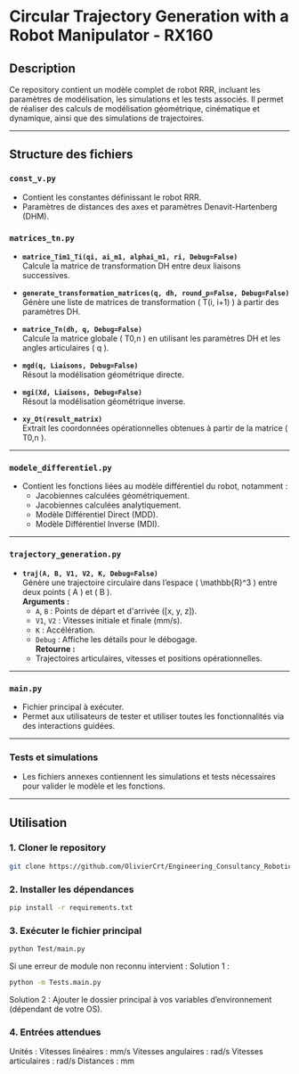 # Circular Trajectory Generation with a Robot Manipulator - RX160

## Description

Ce repository contient un modèle complet de robot RRR, incluant les paramètres de modélisation, les simulations et les tests associés. Il permet de réaliser des calculs de modélisation géométrique, cinématique et dynamique, ainsi que des simulations de trajectoires.

---

## Structure des fichiers

### `const_v.py`
- Contient les constantes définissant le robot RRR.
- Paramètres de distances des axes et paramètres Denavit-Hartenberg (DHM).

### `matrices_tn.py`
- **`matrice_Tim1_Ti(qi, ai_m1, alphai_m1, ri, Debug=False)`**  
  Calcule la matrice de transformation DH entre deux liaisons successives.

- **`generate_transformation_matrices(q, dh, round_p=False, Debug=False)`**  
  Génère une liste de matrices de transformation \( T(i, i+1) \) à partir des paramètres DH.

- **`matrice_Tn(dh, q, Debug=False)`**  
  Calcule la matrice globale \( T0,n \) en utilisant les paramètres DH et les angles articulaires \( q \).

- **`mgd(q, Liaisons, Debug=False)`**  
  Résout la modélisation géométrique directe.

- **`mgi(Xd, Liaisons, Debug=False)`**  
  Résout la modélisation géométrique inverse.

- **`xy_Ot(result_matrix)`**  
  Extrait les coordonnées opérationnelles obtenues à partir de la matrice \( T0,n \).

---

### `modele_differentiel.py`
- Contient les fonctions liées au modèle différentiel du robot, notamment :
  - Jacobiennes calculées géométriquement.
  - Jacobiennes calculées analytiquement.
  - Modèle Différentiel Direct (MDD).
  - Modèle Différentiel Inverse (MDI).

---

### `trajectory_generation.py`
- **`traj(A, B, V1, V2, K, Debug=False)`**  
  Génère une trajectoire circulaire dans l’espace \( \mathbb{R}^3 \) entre deux points \( A \) et \( B \).  
  **Arguments :**
  - `A`, `B` : Points de départ et d'arrivée \([x, y, z]\).
  - `V1`, `V2` : Vitesses initiale et finale (mm/s).
  - `K` : Accélération.
  - `Debug` : Affiche les détails pour le débogage.  
  **Retourne :**
  - Trajectoires articulaires, vitesses et positions opérationnelles.

---

### `main.py`
- Fichier principal à exécuter.
- Permet aux utilisateurs de tester et utiliser toutes les fonctionnalités via des interactions guidées.

---

### Tests et simulations
- Les fichiers annexes contiennent les simulations et tests nécessaires pour valider le modèle et les fonctions.

---

## Utilisation

### 1. Cloner le repository
```bash
git clone https://github.com/OlivierCrt/Engineering_Consultancy_Robotic_Modeling
```
### 2. Installer les dépendances
```bash
pip install -r requirements.txt
```
### 3. Exécuter le fichier principal
```bash
python Test/main.py
```
Si une erreur de module non reconnu intervient :
Solution 1 :
```bash
python -m Tests.main.py
```
Solution 2 :
Ajouter le dossier principal à vos variables d’environnement (dépendant de votre OS).


### 4. Entrées attendues
Unités :
Vitesses linéaires : mm/s
Vitesses angulaires : rad/s
Vitesses articulaires : rad/s
Distances : mm
